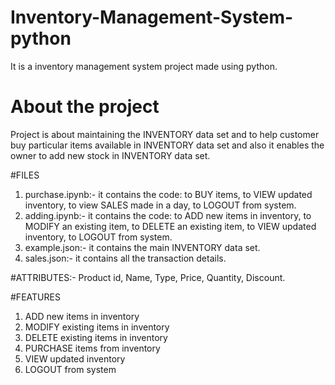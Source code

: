 # Inventory-Management-System-python
  It is a inventory management system  project made using python.

# About the project
  Project is about maintaining the INVENTORY data set and to help customer buy particular items available in INVENTORY data set and also it enables the owner to add new stock in     INVENTORY data set. 

#FILES
  1) purchase.ipynb:- it contains the code: to BUY items, to VIEW updated inventory, to view SALES made in a day, to LOGOUT from system.
  2) adding.ipynb:- it contains the code:  to ADD new items in inventory, to MODIFY an existing item, to DELETE an existing item, to VIEW updated inventory, to LOGOUT from system.
  3) example.json:- it contains the main INVENTORY data set.
  4) sales.json:- it contains all the transaction details. 

#ATTRIBUTES:- 
  Product id, Name, Type, Price, Quantity, Discount.

#FEATURES
  1) ADD new items in inventory
  2) MODIFY existing items in inventory
  3) DELETE existing items in inventory
  4) PURCHASE items from inventory
  5) VIEW updated inventory
  6) LOGOUT from system

